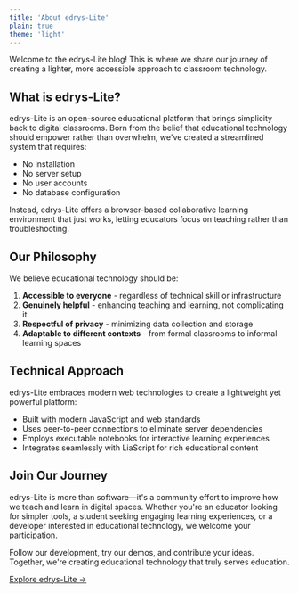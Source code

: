 ```yaml
---
title: 'About edrys-Lite'
plain: true
theme: 'light'
---
```


Welcome to the edrys-Lite blog! This is where we share our journey of creating a lighter, more accessible approach to classroom technology.

## What is edrys-Lite?

edrys-Lite is an open-source educational platform that brings simplicity back to digital classrooms. Born from the belief that educational technology should empower rather than overwhelm, we've created a streamlined system that requires:

- No installation
- No server setup
- No user accounts
- No database configuration

Instead, edrys-Lite offers a browser-based collaborative learning environment that just works, letting educators focus on teaching rather than troubleshooting.

## Our Philosophy

We believe educational technology should be:

1. **Accessible to everyone** - regardless of technical skill or infrastructure
2. **Genuinely helpful** - enhancing teaching and learning, not complicating it
3. **Respectful of privacy** - minimizing data collection and storage
4. **Adaptable to different contexts** - from formal classrooms to informal learning spaces

## Technical Approach

edrys-Lite embraces modern web technologies to create a lightweight yet powerful platform:

- Built with modern JavaScript and web standards
- Uses peer-to-peer connections to eliminate server dependencies
- Employs executable notebooks for interactive learning experiences
- Integrates seamlessly with LiaScript for rich educational content

## Join Our Journey

edrys-Lite is more than software—it's a community effort to improve how we teach and learn in digital spaces. Whether you're an educator looking for simpler tools, a student seeking engaging learning experiences, or a developer interested in educational technology, we welcome your participation.

Follow our development, try our demos, and contribute your ideas. Together, we're creating educational technology that truly serves education.

[Explore edrys-Lite →](https://edrys-labs.github.io)


